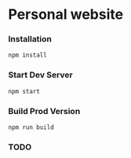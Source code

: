 # Personal website

### Installation

```
npm install
```

### Start Dev Server

```
npm start
```

### Build Prod Version

```
npm run build
```

### TODO
